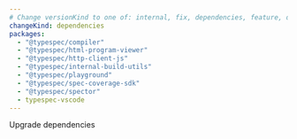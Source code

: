 ```yaml
---
# Change versionKind to one of: internal, fix, dependencies, feature, deprecation, breaking
changeKind: dependencies
packages:
  - "@typespec/compiler"
  - "@typespec/html-program-viewer"
  - "@typespec/http-client-js"
  - "@typespec/internal-build-utils"
  - "@typespec/playground"
  - "@typespec/spec-coverage-sdk"
  - "@typespec/spector"
  - typespec-vscode
---
```


Upgrade dependencies
